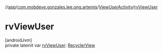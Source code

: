 //[app](../../../index.md)/[com.mobdeve.gonzales.lee.ong.artemis](../index.md)/[ViewUserActivity](index.md)/[rvViewUser](rv-view-user.md)

# rvViewUser

[androidJvm]\
private lateinit var [rvViewUser](rv-view-user.md): [RecyclerView](https://developer.android.com/reference/kotlin/androidx/recyclerview/widget/RecyclerView.html)
